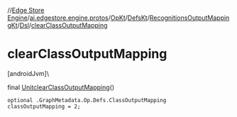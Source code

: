 //[Edge Store Engine](../../../../../../index.md)/[ai.edgestore.engine.protos](../../../../index.md)/[OpKt](../../../index.md)/[DefsKt](../../index.md)/[RecognitionsOutputMappingKt](../index.md)/[Dsl](index.md)/[clearClassOutputMapping](clear-class-output-mapping.md)

# clearClassOutputMapping

[androidJvm]\

final [Unit](https://kotlinlang.org/api/latest/jvm/stdlib/kotlin/-unit/index.html)[clearClassOutputMapping](clear-class-output-mapping.md)()

<code>optional .GraphMetadata.Op.Defs.ClassOutputMapping classOutputMapping = 2;</code>
